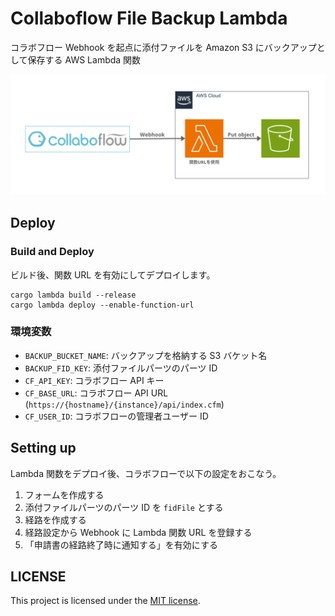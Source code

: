 # Collaboflow File Backup Lambda

コラボフロー Webhook を起点に添付ファイルを Amazon S3 にバックアップとして保存する AWS Lambda 関数

<div align="center">
  <img src="assets/collaboflow_file_bk_lambda.png" alt=""/>
</div>

## Deploy

### Build and Deploy

ビルド後、関数 URL を有効にしてデプロイします。

```shell
cargo lambda build --release
cargo lambda deploy --enable-function-url
```

### 環境変数

- `BACKUP_BUCKET_NAME`: バックアップを格納する S3 バケット名
- `BACKUP_FID_KEY`: 添付ファイルパーツのパーツ ID
- `CF_API_KEY`: コラボフロー API キー
- `CF_BASE_URL`: コラボフロー API URL (`https://{hostname}/{instance}/api/index.cfm`)
- `CF_USER_ID`: コラボフローの管理者ユーザー ID

## Setting up

Lambda 関数をデプロイ後、コラボフローで以下の設定をおこなう。

1. フォームを作成する
2. 添付ファイルパーツのパーツ ID を `fidFile` とする
3. 経路を作成する
4. 経路設定から Webhook に Lambda 関数 URL を登録する
5. 「申請書の経路終了時に通知する」を有効にする

## LICENSE

This project is licensed under the [MIT license](LICENSE).
